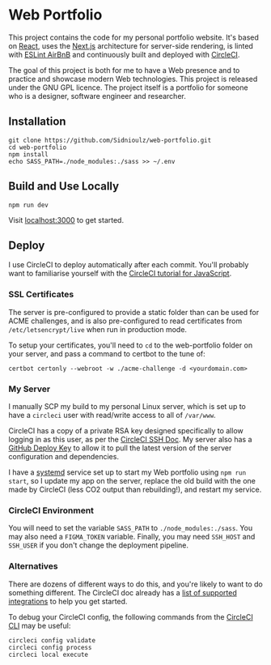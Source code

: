 # Web Portfolio

This project contains the code for my personal portfolio website. It's based on [React](https://reactjs.org/), uses the [Next.js](https://nextjs.org/) architecture for server-side rendering, is linted with [ESLint AirBnB](https://www.npmjs.com/package/eslint-config-airbnb) and continuously built and deployed with [CircleCI](https://circleci.com).

The goal of this project is both for me to have a Web presence and to practice and showcase modern Web technologies. This project is released under the GNU GPL licence. The project itself is a portfolio for someone who is a designer, software engineer and researcher.


## Installation

```
git clone https://github.com/Sidnioulz/web-portfolio.git
cd web-portfolio
npm install
echo SASS_PATH=./node_modules:./sass >> ~/.env
```

## Build and Use Locally

```
npm run dev
```

Visit [localhost:3000](localhost:3000) to get started.


## Deploy

I use CircleCI to deploy automatically after each commit. You'll probably want to familiarise yourself with the [CircleCI tutorial for JavaScript](https://circleci.com/docs/2.0/language-javascript/).

### SSL Certificates
The server is pre-configured to provide a static folder than can be used for ACME challenges, and is also pre-configured to read certificates from `/etc/letsencrypt/live` when run in production mode.

To setup your certificates, you'll need to `cd` to the web-portfolio folder on your server, and pass a command to certbot to the tune of:
```
certbot certonly --webroot -w ./acme-challenge -d <yourdomain.com>
```


### My Server

I manually SCP my build to my personal Linux server, which is set up to have a `circleci` user with read/write access to all of `/var/www`.

CircleCI has a copy of a private RSA key designed specifically to allow logging in as this user, as per the [CircleCI SSH Doc](https://circleci.com/docs/2.0/add-ssh-key/). My server also has a [GitHub Deploy Key](https://developer.github.com/v3/guides/managing-deploy-keys) to allow it to pull the latest version of the server configuration and dependencies.

I have a [systemd](https://www.freedesktop.org/wiki/Software/systemd/) service set up to start my Web portfolio using `npm run start`, so I update my app on the server, replace the old build with the one made by CircleCI (less CO2 output than rebuilding!), and restart my service.

### CircleCI Environment

You will need to set the variable `SASS_PATH` to `./node_modules:./sass`. You may also need a `FIGMA_TOKEN` variable. Finally, you may need `SSH_HOST` and `SSH_USER` if you don't change the deployment pipeline.

### Alternatives

There are dozens of different ways to do this, and you're likely to want to do something different. The CircleCI doc already has a [list of supported integrations](https://circleci.com/docs/2.0/deployment-integrations/) to help you get started.

To debug your CircleCI config, the following commands from the [CircleCI CLI](https://circleci.com/docs/2.0/local-cli/) may be useful:

```
circleci config validate
circleci config process
circleci local execute
```
